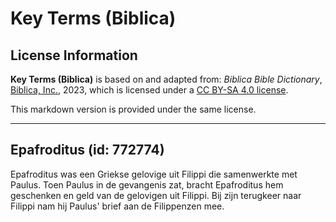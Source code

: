 # Key Terms (Biblica)

## License Information

**Key Terms (Biblica)** is based on and adapted from: _Biblica Bible Dictionary_, [Biblica, Inc.](https://www.biblica.com/), 2023, which is licensed under a [CC BY-SA 4.0 license](https://creativecommons.org/licenses/by-sa/4.0/legalcode.en).

This markdown version is provided under the same license.



--------------------------------

## Epafroditus (id: 772774)

Epafroditus was een Griekse gelovige uit Filippi die samenwerkte met Paulus. Toen Paulus in de gevangenis zat, bracht Epafroditus hem geschenken en geld van de gelovigen uit Filippi. Bij zijn terugkeer naar Filippi nam hij Paulus' brief aan de Filippenzen mee.


